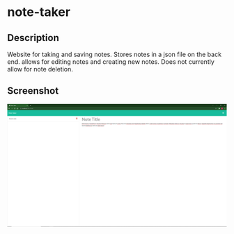# note-taker

## Description
Website for taking and saving notes. Stores notes in a json file on the back end. allows for editing notes and creating new notes. Does not currently allow for note deletion.

## Screenshot
![note taker website](./screenshot.png)
